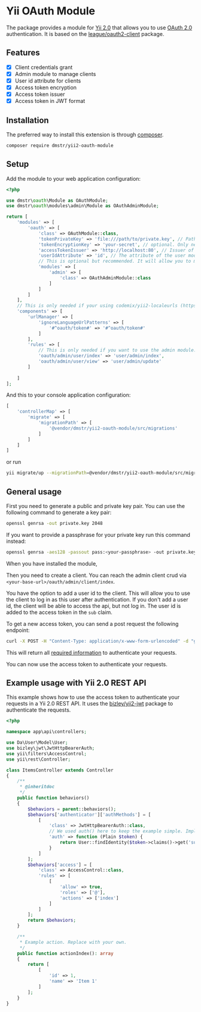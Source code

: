 # Yii OAuth Module

The package provides a module for [Yii 2.0](https://www.yiiframework.com/) that allows you to use [OAuth 2.0](https://www.oauth.com/) authentication. It is based on
the [league/oauth2-client](https://github.com/thephpleague/oauth2-server) package.

## Features

- [x] Client credentials grant
- [x] Admin module to manage clients
- [x] User id attribute for clients
- [x] Access token encryption
- [x] Access token issuer
- [x] Access token in JWT format

## Installation

The preferred way to install this extension is through [composer](http://getcomposer.org/download/).

```bash
composer require dmstr/yii2-oauth-module
```

## Setup

Add the module to your web application configuration:

```php
<?php

use dmstr\oauth\Module as OAuthModule;
use dmstr\oauth\modules\admin\Module as OAuthAdminModule;

return [
    'modules' => [
        'oauth' => [
            'class' => OAuthModule::class,
            'tokenPrivateKey' => 'file:///path/to/private.key', // Path to private key file
            'tokenEncryptionKey' => 'your-secret', // optional. Only needed if you have a passphrase for your private key
            'accessTokenIssuer' => 'http://localhost:80', // Issuer of the access token.
            'userIdAttribute' => 'id', // The attribute of the user model that will be added to the access token as the `sub` claim.
            // This is optional but recommended. It will allow you to manage your clients in the admin interface.
            'modules' => [
                'admin' => [
                    'class' => OAuthAdminModule::class
                ]
            ]
        ]
    ],
    // This is only needed if your using codemix/yii2-localeurls (https://github.com/codemix/yii2-localeurls)
    'components' => [
        'urlManager' => [
            'ignoreLanguageUrlPatterns' => [
                '#^oauth/token#' => '#^oauth/token#'
            ]
        ],
        'rules' => [
            // This is only needed if you want to use the admin module. It will create an url alias to the user module
            'oauth/admin/user/index' => 'user/admin/index',
            'oauth/admin/user/view' => 'user/admin/update'
        ]
     
    ]
];
```

And this to your console application configuration:

```php
[
    'controllerMap' => [
        'migrate' => [
            'migrationPath' => [
                '@vendor/dmstr/yii2-oauth-module/src/migrations'
            ]
        ]
    ]
]
```

or run

```bash
yii migrate/up --migrationPath=@vendor/dmstr/yii2-oauth-module/src/migrations
```

## General usage

First you need to generate a public and private key pair. You can use the following command to generate a key pair:

```bash
openssl genrsa -out private.key 2048
```
If you want to provide a passphrase for your private key run this command instead:

```bash
openssl genrsa -aes128 -passout pass:<your-passphrase> -out private.key 2048
```

When you have installed the module, 

Then you need to create a client. You can reach the admin client crud via `<your-base-url>/oauth/admin/client/index`. 

You have the option to add a user id to the client. This will allow you to use the client to log in as this user after authentication. If you don't
add a user id, the client will be able to access the api, but not log in. The user id is added to the access token in the `sub` claim.

To get a new access token, you can send a post request the following endpoint:

```bash
curl -X POST -H "Content-Type: application/x-www-form-urlencoded" -d "grant_type=client_credentials&client_id=<your-client-id>&client_secret=<your-client-secret>" <your-base-url>/oauth/token
```

This will return all [required information](https://www.oauth.com/oauth2-servers/access-tokens/access-token-response/) to authenticate your requests.

You can now use the access token to authenticate your requests.

## Example usage with Yii 2.0 REST API

This example shows how to use the access token to authenticate your requests in a Yii 2.0 REST API. It uses the [bizley/yii2-jwt](https://github.com/bizley/yii2-jwt) package to authenticate the requests.

```php
<?php

namespace app\api\controllers;

use Da\User\Model\User;
use bizley\jwt\JwtHttpBearerAuth;
use yii\filters\AccessControl;
use yii\rest\Controller;

class ItemsController extends Controller
{
    /**
     * @inheritdoc
     */
    public function behaviors()
    {
        $behaviors = parent::behaviors();
        $behaviors['authenticator']['authMethods'] = [
            [
                'class' => JwtHttpBearerAuth::class,
                // We used auth() here to keep the example simple. Implementing findIdentityByAccessToken() in your user model is recommended.
                'auth' => function (Plain $token) {
                    return User::findIdentity($token->claims()->get('sub'));
                }
            ]
        ];
        $behaviors['access'] = [
            'class' => AccessControl::class,
            'rules' => [
                [
                    'allow' => true,
                    'roles' => ['@'],
                    'actions' => ['index']
                ]
            ]
        ];
        return $behaviors;
    }

    /**
     * Example action. Replace with your own.
     */
    public function actionIndex(): array
    {
        return [
            [
                'id' => 1,
                'name' => 'Item 1'
            ]
        ];
    }
}
```

